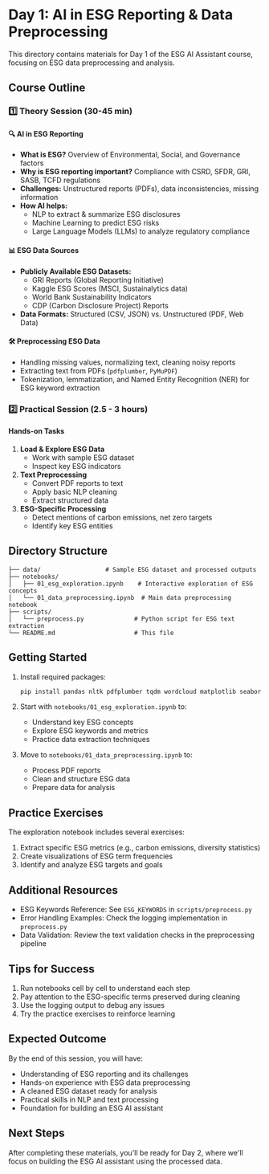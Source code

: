 # Day 1: AI in ESG Reporting & Data Preprocessing

This directory contains materials for Day 1 of the ESG AI Assistant course, focusing on ESG data preprocessing and analysis.

## Course Outline

### 1️⃣ Theory Session (30-45 min)

#### 🔍 AI in ESG Reporting
- **What is ESG?** Overview of Environmental, Social, and Governance factors
- **Why is ESG reporting important?** Compliance with CSRD, SFDR, GRI, SASB, TCFD regulations
- **Challenges:** Unstructured reports (PDFs), data inconsistencies, missing information
- **How AI helps:**
  - NLP to extract & summarize ESG disclosures
  - Machine Learning to predict ESG risks
  - Large Language Models (LLMs) to analyze regulatory compliance

#### 📊 ESG Data Sources
- **Publicly Available ESG Datasets:**
  - GRI Reports (Global Reporting Initiative)
  - Kaggle ESG Scores (MSCI, Sustainalytics data)
  - World Bank Sustainability Indicators
  - CDP (Carbon Disclosure Project) Reports
- **Data Formats:** Structured (CSV, JSON) vs. Unstructured (PDF, Web Data)

#### 🛠️ Preprocessing ESG Data
- Handling missing values, normalizing text, cleaning noisy reports
- Extracting text from PDFs (`pdfplumber`, `PyMuPDF`)
- Tokenization, lemmatization, and Named Entity Recognition (NER) for ESG keyword extraction

### 2️⃣ Practical Session (2.5 - 3 hours)

#### Hands-on Tasks
1. **Load & Explore ESG Data**
   - Work with sample ESG dataset
   - Inspect key ESG indicators
2. **Text Preprocessing**
   - Convert PDF reports to text
   - Apply basic NLP cleaning
   - Extract structured data
3. **ESG-Specific Processing**
   - Detect mentions of carbon emissions, net zero targets
   - Identify key ESG entities

## Directory Structure

```
├── data/                  # Sample ESG dataset and processed outputs
├── notebooks/            
│   ├── 01_esg_exploration.ipynb    # Interactive exploration of ESG concepts
│   └── 01_data_preprocessing.ipynb  # Main data preprocessing notebook
├── scripts/
│   └── preprocess.py              # Python script for ESG text extraction
└── README.md                      # This file
```

## Getting Started

1. Install required packages:
   ```bash
   pip install pandas nltk pdfplumber tqdm wordcloud matplotlib seaborn
   ```

2. Start with `notebooks/01_esg_exploration.ipynb` to:
   - Understand key ESG concepts
   - Explore ESG keywords and metrics
   - Practice data extraction techniques

3. Move to `notebooks/01_data_preprocessing.ipynb` to:
   - Process PDF reports
   - Clean and structure ESG data
   - Prepare data for analysis

## Practice Exercises

The exploration notebook includes several exercises:
1. Extract specific ESG metrics (e.g., carbon emissions, diversity statistics)
2. Create visualizations of ESG term frequencies
3. Identify and analyze ESG targets and goals

## Additional Resources

- ESG Keywords Reference: See `ESG_KEYWORDS` in `scripts/preprocess.py`
- Error Handling Examples: Check the logging implementation in `preprocess.py`
- Data Validation: Review the text validation checks in the preprocessing pipeline

## Tips for Success

1. Run notebooks cell by cell to understand each step
2. Pay attention to the ESG-specific terms preserved during cleaning
3. Use the logging output to debug any issues
4. Try the practice exercises to reinforce learning

## Expected Outcome

By the end of this session, you will have:
- Understanding of ESG reporting and its challenges
- Hands-on experience with ESG data preprocessing
- A cleaned ESG dataset ready for analysis
- Practical skills in NLP and text processing
- Foundation for building an ESG AI assistant

## Next Steps

After completing these materials, you'll be ready for Day 2, where we'll focus on building the ESG AI assistant using the processed data. 
